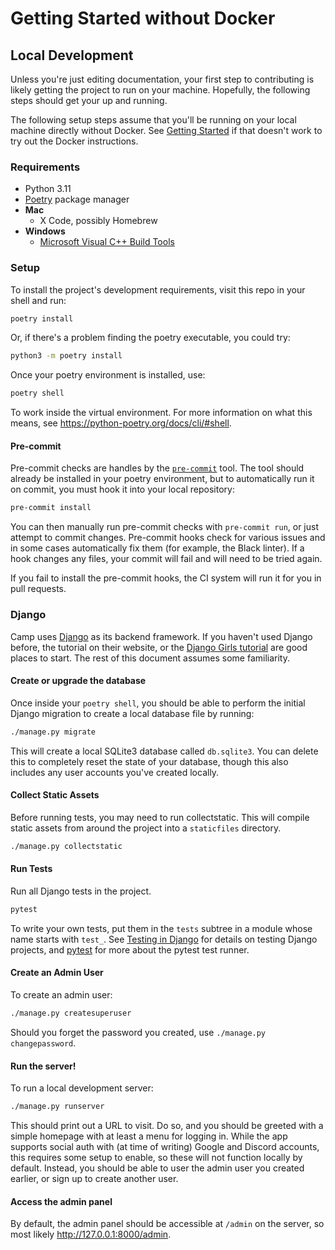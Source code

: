 # Getting Started without Docker

## Local Development

Unless you're just editing documentation, your first step to contributing is
likely getting the project to run on your machine. Hopefully, the following steps
should get your up and running.

The following setup steps assume that you'll be running on your local machine
directly without Docker. See [Getting Started](./getting-started.md) if that doesn't
work to try out the Docker instructions.

### Requirements

* Python 3.11
* [Poetry](https://python-poetry.org/docs/#installation) package manager
* **Mac**
  * X Code, possibly Homebrew
* **Windows**
  * [Microsoft Visual C++ Build Tools](https://visualstudio.microsoft.com/visual-cpp-build-tools/)

### Setup

To install the project's development requirements, visit this repo in
your shell and run:

```sh
poetry install
```

Or, if there's a problem finding the poetry executable, you could try:

```sh
python3 -m poetry install
```

Once your poetry environment is installed, use:

```sh
poetry shell
```

To work inside the virtual environment. For more information on what this means,
see https://python-poetry.org/docs/cli/#shell.

#### Pre-commit

Pre-commit checks are handles by the [`pre-commit`](https://pre-commit.com/)
tool. The tool should already be installed in your poetry environment, but to
automatically run it on commit, you must hook it into your local repository:

```sh
pre-commit install
```

You can then manually run pre-commit checks with `pre-commit run`, or just
attempt to commit changes. Pre-commit hooks check for various issues and
in some cases automatically fix them (for example, the Black linter). If
a hook changes any files, your commit will fail and will need to be tried again.

If you fail to install the pre-commit hooks, the CI system will run it for you
in pull requests.

### Django

Camp uses [Django](https://www.djangoproject.com/) as its backend framework.
If you haven't used Django before, the tutorial on their website, or the
[Django Girls tutorial](https://tutorial.djangogirls.org/) are good places
to start. The rest of this document assumes some familiarity.

#### Create or upgrade the database

Once inside your `poetry shell`, you should be able to perform the initial Django
migration to create a local database file by running:

```sh
./manage.py migrate
```

This will create a local SQLite3 database called `db.sqlite3`. You can delete
this to completely reset the state of your database, though this also includes
any user accounts you've created locally.

#### Collect Static Assets

Before running tests, you may need to run collectstatic. This will
compile static assets from around the project into a `staticfiles`
directory.

```sh
./manage.py collectstatic
```

#### Run Tests

Run all Django tests in the project.

```sh
pytest
```

To write your own tests, put them in the `tests` subtree
in a module whose name starts with `test_`. See
[Testing in Django](https://docs.djangoproject.com/en/4.1/topics/testing/)
for details on testing Django projects, and [pytest](https://pytest.org)
for more about the pytest test runner.

#### Create an Admin User

To create an admin user:

```sh
./manage.py createsuperuser
```

Should you forget the password you created, use `./manage.py changepassword`.

#### Run the server!

To run a local development server:

```sh
./manage.py runserver
```

This should print out a URL to visit. Do so, and you should be greeted with
a simple homepage with at least a menu for logging in. While the app supports
social auth with (at time of writing) Google and Discord accounts, this requires
some setup to enable, so these will not function locally by default. Instead,
you should be able to user the admin user you created earlier, or sign up to
create another user.

#### Access the admin panel

By default, the admin panel should be accessible at `/admin` on the server,
so most likely http://127.0.0.1:8000/admin.
